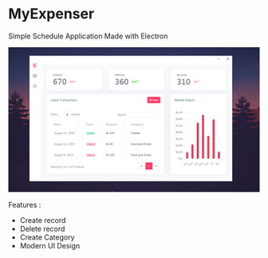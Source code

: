 # MyExpenser

Simple Schedule Application Made with Electron

![Preview](https://raw.githubusercontent.com/Nadeera3784/MyExpenser/master/screenshot.png)

Features :
* Create record 
* Delete record
* Create Category
* Modern  UI Design
